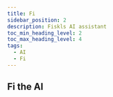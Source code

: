 ```yaml
---
title: Fi
sidebar_position: 2
description: Fiskls AI assistant
toc_min_heading_level: 2
toc_max_heading_level: 4
tags:
  - AI
  - Fi
---
```


## Fi the AI
